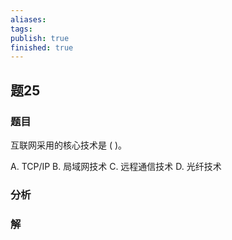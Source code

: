 ```yaml
---
aliases: 
tags: 
publish: true
finished: true
---
```

## 题25
### 题目
互联网采用的核心技术是 ( )。

A. TCP/IP B. 局域网技术 C. 远程通信技术 D. 光纤技术
### 分析

### 解
